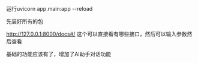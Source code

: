 运行uvicorn app.main:app --reload

先装好所有的包

http://127.0.0.1:8000/docs#/  这个可以直接看有哪些接口，然后可以输入参数然后查看

基础的功能应该有了，增加了AI助手对话功能

